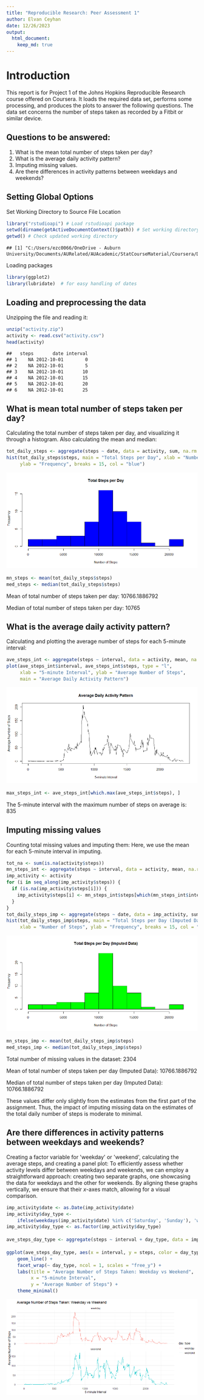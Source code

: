 ```yaml
---
title: "Reproducible Research: Peer Assessment 1"
author: Elvan Ceyhan
date: 12/26/2023
output: 
  html_document:
    keep_md: true
---
```


# Introduction

This report is for Project 1 of the Johns Hopkins Reproducible Research course offered on Coursera. 
It loads the required data set, performs some processing, and produces the plots to answer the following questions. 
The data set concerns the number of steps taken as recorded by a Fitbit or similar device.

## Questions to be answered:
1. What is the mean total number of steps taken per day?
2. What is the average daily activity pattern?
3. Imputing missing values.
4. Are there differences in activity patterns between weekdays and weekends?

## Setting Global Options



Set Working Directory to Source File Location


```r
library("rstudioapi") # Load rstudioapi package
setwd(dirname(getActiveDocumentContext()$path)) # Set working directory to source file location
getwd() # Check updated working directory
```

```
## [1] "C:/Users/ezc0066/OneDrive - Auburn University/Documents/AURelated/AUAcademic/StatCourseMaterial/Coursera/DataScience_JHU/C5_ReproducibleResearch/Week2/RepData_PeerAssessment1"
```

Loading packages


```r
library(ggplot2)
library(lubridate)  # for easy handling of dates
```

## Loading and preprocessing the data

Unzipping the file and reading it:


```r
unzip("activity.zip")
activity <- read.csv("activity.csv")
head(activity)
```

```
##   steps       date interval
## 1    NA 2012-10-01        0
## 2    NA 2012-10-01        5
## 3    NA 2012-10-01       10
## 4    NA 2012-10-01       15
## 5    NA 2012-10-01       20
## 6    NA 2012-10-01       25
```

## What is mean total number of steps taken per day?

Calculating the total number of steps taken per day, and visualizing it through a histogram. Also calculating the mean and median:


```r
tot_daily_steps <- aggregate(steps ~ date, data = activity, sum, na.rm = TRUE)
hist(tot_daily_steps$steps, main = "Total Steps per Day", xlab = "Number of Steps", 
     ylab = "Frequency", breaks = 15, col = "blue")
```

![](figures/mean-steps-per-day-1.png)<!-- -->

```r
mn_steps <- mean(tot_daily_steps$steps)
med_steps <- median(tot_daily_steps$steps)
```

Mean of total number of steps taken per day: 10766.1886792

Median of total number of steps taken per day: 10765

## What is the average daily activity pattern?

Calculating and plotting the average number of steps for each 5-minute interval:


```r
ave_steps_int <- aggregate(steps ~ interval, data = activity, mean, na.rm = TRUE)
plot(ave_steps_int$interval, ave_steps_int$steps, type = "l", 
     xlab = "5-minute Interval", ylab = "Average Number of Steps", 
     main = "Average Daily Activity Pattern")
```

![](figures/average-daily-activity-pattern-1.png)<!-- -->

```r
max_steps_int <- ave_steps_int[which.max(ave_steps_int$steps), ]
```

The 5-minute interval with the maximum number of steps on average is: 835

## Imputing missing values

Counting total missing values and imputing them:
Here, we use the mean for each 5-minute interval in imputing.


```r
tot_na <- sum(is.na(activity$steps))
mn_steps_int <- aggregate(steps ~ interval, data = activity, mean, na.rm = TRUE)
imp_activity <- activity
for (i in seq_along(imp_activity$steps)) {
  if (is.na(imp_activity$steps[i])) {
    imp_activity$steps[i] <- mn_steps_int$steps[which(mn_steps_int$interval == imp_activity$interval[i])]
  }
}
tot_daily_steps_imp <- aggregate(steps ~ date, data = imp_activity, sum)
hist(tot_daily_steps_imp$steps, main = "Total Steps per Day (Imputed Data)", 
     xlab = "Number of Steps", ylab = "Frequency", breaks = 15, col = "green")
```

![](figures/imputing-missing-values-1.png)<!-- -->

```r
mn_steps_imp <- mean(tot_daily_steps_imp$steps)
med_steps_imp <- median(tot_daily_steps_imp$steps)
```

Total number of missing values in the dataset: 2304

Mean of total number of steps taken per day (Imputed Data): 10766.1886792

Median of total number of steps taken per day (Imputed Data): 10766.1886792

These values differ only slightly from the estimates from the first part of the assignment.
Thus, the impact of imputing missing data on the estimates of the total daily number of steps
is moderate to minimal.

## Are there differences in activity patterns between weekdays and weekends?

Creating a factor variable for 'weekday' or 'weekend', calculating the average steps, 
and creating a panel plot:
To efficiently assess whether activity levels differ between weekdays and weekends, we can employ a straightforward approach: creating two separate graphs, one showcasing the data for weekdays and the other for weekends. By aligning these graphs vertically, we ensure that their $x$-axes match, allowing for a visual comparison. 


```r
imp_activity$date <- as.Date(imp_activity$date)
imp_activity$day_type <- 
    ifelse(weekdays(imp_activity$date) %in% c('Saturday', 'Sunday'), 'weekend', 'weekday')
imp_activity$day_type <- as.factor(imp_activity$day_type)

ave_steps_day_type <- aggregate(steps ~ interval + day_type, data = imp_activity, mean)

ggplot(ave_steps_day_type, aes(x = interval, y = steps, color = day_type)) +
    geom_line() +
    facet_wrap(~ day_type, ncol = 1, scales = "free_y") +
    labs(title = "Average Number of Steps Taken: Weekday vs Weekend",
         x = "5-minute Interval",
         y = "Average Number of Steps") +
    theme_minimal()
```

![](figures/weekday-weekend-differences-1.png)<!-- -->
